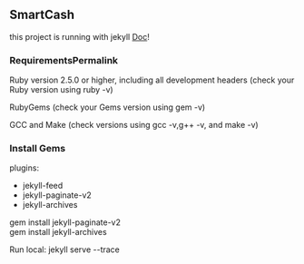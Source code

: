 ## SmartCash ##

this project is running with jekyll [Doc](https://jekyllrb.com/docs/installation/)! 

### RequirementsPermalink ###

Ruby version 2.5.0 or higher, including all development headers (check your Ruby version using ruby -v)

RubyGems (check your Gems version using gem -v)

GCC and Make (check versions using gcc -v,g++ -v, and make -v)

### Install Gems ###

plugins:
  - jekyll-feed
  - jekyll-paginate-v2
  - jekyll-archives

gem install jekyll-paginate-v2    
gem install jekyll-archives       

Run local: jekyll serve --trace